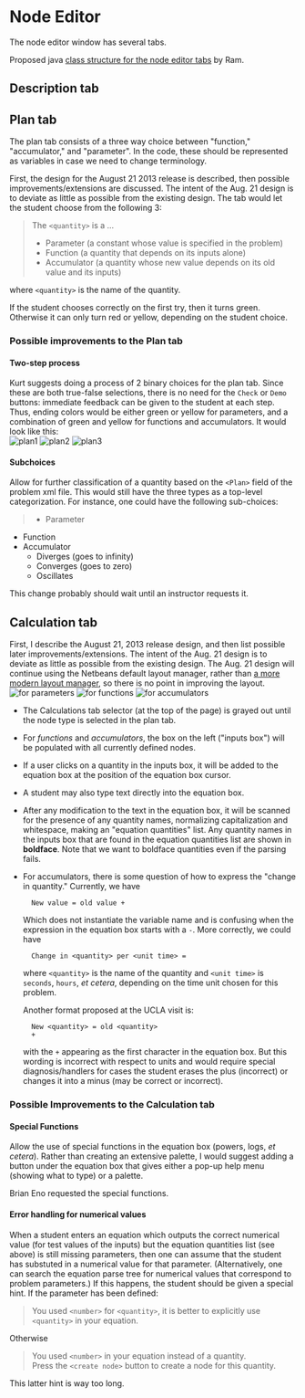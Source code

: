 # Node Editor #

The node editor window has several tabs.

Proposed java [class structure for the node editor tabs](Draft_Design_of_Node_Editor.docx) 
by Ram.

## Description tab ##

## Plan tab ##

The plan tab consists of a three way choice between "function," "accumulator," and "parameter".
In the code, these should be represented as variables in case we need
to change terminology.

First, the design for the August 21 2013 release is described, then possible 
improvements/extensions are discussed. The intent of the Aug. 21 design
is to deviate as little as possible from the existing design.  The tab would
let the student choose from the following 3:
> The `<quantity>` is a ...  
> * Parameter (a constant whose value is specified in the problem)  
> * Function (a quantity that depends on its inputs alone)  
> * Accumulator (a quantity whose new value depends on its old value and its inputs)

where `<quantity>` is the name of the quantity.

If the student chooses correctly on the first try, then it turns green.
Otherwise it can only turn red or yellow, depending on the student choice.

### Possible improvements to the Plan tab ###

#### Two-step process ####
Kurt suggests doing a process of 2 binary choices for the plan tab.
Since these are both true-false selections, there is no need for
the `Check` or `Demo` buttons: immediate feedback can be given to the 
student at each step.  Thus, ending colors would be either green or 
yellow for parameters, and a combination of green and yellow 
for functions and accumulators.  It would look like this:  
![plan1](plan1.png)
![plan2](plan2.png)
![plan3](plan3.png)  


#### Subchoices ####
Allow for further classification of a quantity based on the
`<Plan>` field of the problem xml file.  This would still have the three 
types as a top-level categorization.  For instance, one could have
the following sub-choices:
> * Parameter
* Function
* Accumulator
    + Diverges (goes to infinity)
    + Converges (goes to zero)
    + Oscillates

This change probably should wait until an instructor requests it.


## Calculation tab ##

First, I describe the August 21, 2013 release design, and then list
possible later improvements/extensions.  The intent of the Aug. 21 design
is to deviate as little as possible from the existing design.  The Aug. 21 
design will continue using the Netbeans default layout manager, rather than 
[a more modern layout manager](https://trello.com/c/IUjqQa5f/100-layout-with-swing-sucks), 
so there is no point in improving the layout.
![for parameters](Screen_Shot_2013-08-16_at_11.46.13_AM.png)
![for functions](Screen_Shot_2013-08-16_at_11.45.51_AM.png)
![for accumulators](Screen_Shot_2013-08-16_at_11.44.57_AM.png)     

* The Calculations tab selector (at the top of the page) is grayed out
until the node type is selected in the plan tab.

* For *functions* and *accumulators*, the box on the left ("inputs box") will be populated 
with all currently defined nodes.

* If a user clicks on a quantity in the inputs box, it will be added to the 
equation box at the position of the equation box cursor.

* A student may also type text directly into the equation box.

* After any modification to the text in the equation box, it will be scanned for the 
presence of any quantity names, normalizing capitalization and whitespace, making an 
"equation quantities" list.  Any quantity names in the inputs box that are found 
in the equation quantities list are shown in **boldface**.  Note that we want to 
boldface quantities even if the parsing fails.

* For accumulators, there is some question of how to express the "change
in quantity."  Currently, we have

        New value = old value +

    Which does not instantiate the variable name and is confusing when the expression
in the equation box starts with a `-`.  More correctly, we could have

        Change in <quantity> per <unit time> =

    where `<quantity>` is the name of the quantity and `<unit time>` is `seconds`,
`hours`, *et cetera*, depending on the time unit chosen for this problem.

    Another format proposed at the UCLA visit is:

        New <quantity> = old <quantity> 
        +

    with the `+` appearing as the first character in the equation box.
But this wording is incorrect with respect to units and would require special 
diagnosis/handlers for cases the student erases the plus (incorrect) or changes it 
into a minus (may be correct or incorrect).

### Possible Improvements to the Calculation tab ###

#### Special Functions ####
Allow the use of special functions in the equation box (powers, logs, *et cetera*). 
Rather than creating an extensive palette, I would suggest adding a button under 
the equation box that gives either a pop-up help menu (showing what to type) or a palette.

Brian Eno requested the special functions.

#### Error handling for numerical values ####
When a student enters an equation which outputs the correct numerical value
(for test values of the inputs) but the equation quantities list (see above) is still 
missing parameters, then one can assume that the 
student has substuted in a numerical value for that parameter.
(Alternatively, one can search the equation parse tree for numerical values that
correspond to problem parameters.)  If this happens, the student should be given 
a special hint.  If the parameter has been defined:  
> You used `<number>` for `<quantity>`, it is better to explicitly use `<quantity>` 
> in your equation.

Otherwise 
>You used `<number>` in your equation instead of a quantity.  
>Press the `<create node>` button to create a node for this quantity.

This latter hint is way too long.
